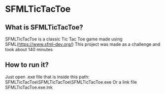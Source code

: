 # SFMLTicTacToe
## What is SFMLTicTacToe?
SFMLTicTacToe is a classic Tic Tac Toe game made using SFML(https://www.sfml-dev.org/)
This project was made as a challenge and took about 140 minutes
## How to run it?
Just open .exe file that is inside this path: SFMLTicTacToe\SFMLTicTacToe\SFMLTicTacToe.exe 
Or a link file SFMLTicTacToe.exe.lnk
